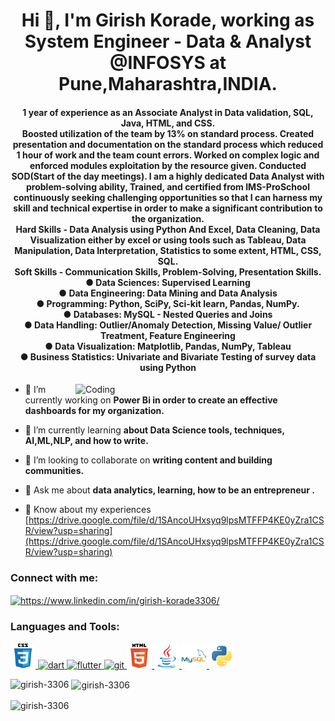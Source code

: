 <!--[![MasterHead](https://i.pinimg.com/originals/fc/71/63/fc71635c7f1b09ed30413f59bb749582.gif)]-->
<h1 align="center">Hi 👋, I'm Girish Korade, working as System Engineer - Data & Analyst @INFOSYS at Pune,Maharashtra,INDIA.</h1>
<h4 align="center">1 year of experience as an Associate Analyst in Data validation, SQL, Java, HTML, and CSS.<br> Boosted utilization of the team by 13% on standard process. Created presentation and documentation on the standard process which reduced 1 hour of work and the team count errors. Worked on complex logic and enforced modules exploitation by the resource given. Conducted SOD(Start of the day meetings). I am a highly dedicated Data Analyst with problem-solving ability, Trained, and certified from IMS-ProSchool continuously seeking challenging opportunities so that I can harness my skill and technical expertise in order to make a significant contribution to the organization.<br> Hard Skills - Data Analysis using Python And Excel, Data Cleaning, Data Visualization either by excel or using tools such as Tableau, Data Manipulation, Data Interpretation, Statistics to some extent, HTML, CSS, SQL.<br> Soft Skills - Communication Skills, Problem-Solving, Presentation Skills.<br> ● Data Sciences: Supervised Learning <br>● Data Engineering: Data Mining and Data Analysis <br>● Programming: Python, SciPy, Sci-kit learn, Pandas, NumPy.<br> ● Databases: MySQL - Nested Queries and Joins <br>● Data Handling: Outlier/Anomaly Detection, Missing Value/ Outlier Treatment, Feature Engineering <br>● Data Visualization: Matplotlib, Pandas, NumPy, Tableau <br>● Business Statistics: Univariate and Bivariate Testing of survey data using Python</h4>

<img align="right" alt="Coding" width="400" src="https://cdn.dribbble.com/users/5690231/screenshots/16191500/media/4fbd0ec22f13a3521bb37cc5fe8b1cb3.gif">

- 🔭 I’m currently working on **Power Bi in order to create an effective dashboards for my organization.**

- 🌱 I’m currently learning **about Data Science tools, techniques, AI,ML,NLP, and how to write.**

- 👯 I’m looking to collaborate on **writing content and building communities.**

- 💬 Ask me about **data analytics, learning, how to be an entrepreneur .**

- 📄 Know about my experiences [https://drive.google.com/file/d/1SAncoUHxsyq9lpsMTFFP4KE0yZra1CSR/view?usp=sharing](https://drive.google.com/file/d/1SAncoUHxsyq9lpsMTFFP4KE0yZra1CSR/view?usp=sharing)


<h3 align="left">Connect with me:</h3>
<p align="left">
<a href="https://linkedin.com/in/https://www.linkedin.com/in/girish-korade3306/" target="blank"><img align="center" src="https://raw.githubusercontent.com/rahuldkjain/github-profile-readme-generator/master/src/images/icons/Social/linked-in-alt.svg" alt="https://www.linkedin.com/in/girish-korade3306/" height="30" width="40" /></a>
</p>

<h3 align="left">Languages and Tools:</h3>
<p align="left"> <a href="https://www.w3schools.com/css/" target="_blank" rel="noreferrer"> <img src="https://raw.githubusercontent.com/devicons/devicon/master/icons/css3/css3-original-wordmark.svg" alt="css3" width="40" height="40"/> </a> <a href="https://dart.dev" target="_blank" rel="noreferrer"> <img src="https://www.vectorlogo.zone/logos/dartlang/dartlang-icon.svg" alt="dart" width="40" height="40"/> </a> <a href="https://flutter.dev" target="_blank" rel="noreferrer"> <img src="https://www.vectorlogo.zone/logos/flutterio/flutterio-icon.svg" alt="flutter" width="40" height="40"/> </a> <a href="https://git-scm.com/" target="_blank" rel="noreferrer"> <img src="https://www.vectorlogo.zone/logos/git-scm/git-scm-icon.svg" alt="git" width="40" height="40"/> </a> <a href="https://www.w3.org/html/" target="_blank" rel="noreferrer"> <img src="https://raw.githubusercontent.com/devicons/devicon/master/icons/html5/html5-original-wordmark.svg" alt="html5" width="40" height="40"/> </a> <a href="https://www.java.com" target="_blank" rel="noreferrer"> <img src="https://raw.githubusercontent.com/devicons/devicon/master/icons/java/java-original.svg" alt="java" width="40" height="40"/> </a> <a href="https://www.mysql.com/" target="_blank" rel="noreferrer"> <img src="https://raw.githubusercontent.com/devicons/devicon/master/icons/mysql/mysql-original-wordmark.svg" alt="mysql" width="40" height="40"/> </a> <a href="https://www.python.org" target="_blank" rel="noreferrer"> <img src="https://raw.githubusercontent.com/devicons/devicon/master/icons/python/python-original.svg" alt="python" width="40" height="40"/> </a> </p>

<p><img align="left" src="https://github-readme-stats.vercel.app/api/top-langs?username=girish-3306&show_icons=true&locale=en&layout=compact" alt="girish-3306" /></p>

<p>&nbsp;<img align="center" src="https://github-readme-stats.vercel.app/api?username=girish-3306&show_icons=true&locale=en" alt="girish-3306" /></p>

<p><img align="center" src="https://github-readme-streak-stats.herokuapp.com/?user=girish-3306&" alt="girish-3306" /></p>


